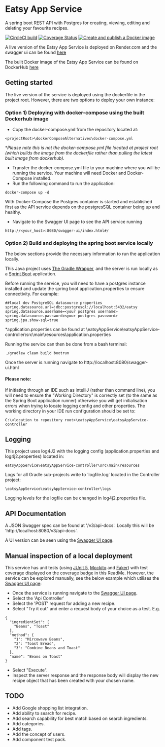 # Eatsy App Service

A spring boot REST API with Postgres for creating, viewing, editing and deleting your favourite recipes.

[![CircleCI build](https://circleci.com/gh/DM1st/eatsy/tree/develop.svg?style=shield)](https://circleci.com/gh/DM1st/eatsy/tree/develop)
[![Coverage Status](https://coveralls.io/repos/github/DM1st/eatsy/badge.svg?branch=develop)](https://coveralls.io/github/DM1st/eatsy?branch=develop)
[![Create and publish a Docker image](https://github.com/DM1st/eatsy/actions/workflows/publish.yml/badge.svg)](https://github.com/DM1st/eatsy/actions/workflows/publish.yml)

A live version of the Eatsy App Service is deployed on Render.com and the swagger ui can be
found [here](https://eatsy-api.onrender.com/swagger-ui/index.html#/)

The built Docker image of the Eatsy App Service can be found on
DockerHub [here](https://hub.docker.com/r/dm1st/eatsy-api-docker)

## Getting started

The live version of the service is deployed using the dockerfile in the project root. However, there are two options to
deploy your own instance:

### Option 1) Deploying with docker-compose using the built Dockerhub image

- Copy the docker-compose.yml from the repository located at:

```
<projectRoot>\dockerComposeAlternatives\docker-compose.yml
```

*_Please note this is not the docker-compose.yml file located at project root (which builds the image from the
dockerfile rather than pulling the latest built image from dockerhub)._

- Transfer the docker-compose.yml file to your machine where you will be running the service. Your machine will need
  Docker and Docker-Compose installed.
- Run the following command to run the application:

```
docker-compose up -d
```

With Docker-Compose the Postgres container is started and established first as the API service depends on the
postgresSQL container being up and healthy.

- Navigate to the Swagger UI page to see the API service running

```
http://<your_host>:8080/swagger-ui/index.html#/
```

### Option 2) Build and deploying the spring boot service locally

The below sections provide the necessary information to run the application locally.

This Java project uses [The Gradle Wrapper](https://docs.gradle.org/current/userguide/gradle_wrapper.html), and the
server is run locally as a [Sprint Boot](https://spring.io/projects/spring-boot) application.

Before running the service, you will need to have a postgres instance installed and update the spring boot
application.properties to ensure connectivity. For example:

```
##local dev PostgreSQL datasource properties
spring.datasource.url=jdbc:postgresql://localhost:5432/eatsy
spring.datasource.username=<your postgres username>
spring.datasource.password=<your postgres password>
spring.jpa.show-sql=true
```

*application.properties can be found at <projectRoot>
\eatsyAppService\eatsyAppService-controller\src\main\resources\application.properties

Running the service can then be done from a bash terminal:

```
./gradlew clean build bootrun
```

Once the server is running navigate to http://localhost:8080/swagger-ui.html

#### Please note:

If initiating through an IDE such as intelliJ (rather than command line), you will need to ensure the "Working
Directory"
is correctly set (to the same as the Spring Boot application runner) otherwise you will get initialisation errors when
trying to locate logging config and other properties. The working directory in your IDE run configuration should be set
to:

```
C:\<location to repository root>\eatsyAppService\eatsyAppService-controller
```

## Logging

This project uses log4J2 with the logging config (application.properties and log4j2.properties) located in:

```
eatsyAppService\eatsyAppService-controller\src\main\resources
```

Logs for all Gradle sub-projects write to 'logfile.log' located in the Controller project:

```
\eatsyAppService\eatsyAppService-controller\logs
```

Logging levels for the logfile can be changed in log4j2.properties file.

## API Documentation

A JSON Swagger spec can be found at '/v3/api-docs'. Locally this will be 'http://localhost:8080/v3/api-docs'.

A UI version can be seen using the [Swagger UI page](http://localhost:8080/swagger-ui.html).

## Manual inspection of a local deployment

This service has unit tests (using [JUnit 5](https://junit.org/junit5/), [Mockito](https://site.mockito.org/)
and [Faker](https://github.com/DiUS/java-faker)) with test coverage displayed on the coverage badge in this ReadMe.
However, the service can be explored manually, see the below example which utilises
the [Swagger UI page](http://localhost:8080/swagger-ui.html):

* Once the service is running navigate to the [Swagger UI page](http://localhost:8080/swagger-ui.html).
* Select the 'Api Controller'
* Select the 'POST' request for adding a new recipe.
* Select "Try it out" and enter a request body of your choice as a test. E.g.

```
{
  "ingredientSet": [
    "Beans", "Toast"
  ],
  "method": {
    "1": "Mircowave Beans",
    "2": "Toast Bread",
    "3": "Combine Beans and Toast"
  },
  "name": "Beans on Toast"
}
```

* Select "Execute".
* Inspect the server response and the response body will display the new recipe object that has been created with your
  chosen name.

## TODO

* Add Google shopping list integration.
* Add ability to search for recipe.
* Add search capability for best match based on search ingredients.
* Add categories.
* Add tags.
* Add the concept of users.
* Add component test pack.
